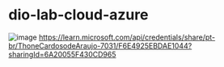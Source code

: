 # dio-lab-cloud-azure

![image](https://github.com/user-attachments/assets/cc6caf4b-9cdd-46ae-b400-dfd749d00484)
https://learn.microsoft.com/api/credentials/share/pt-br/ThoneCardosodeAraujo-7031/F6E4925EBDAE1044?sharingId=6A20055F430CD965
